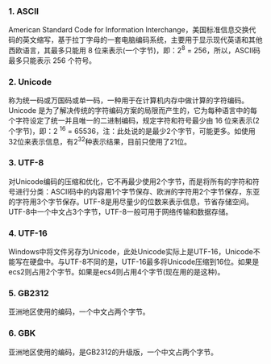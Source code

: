 ### 1. ASCII
American Standard Code for Information Interchange，美国标准信息交换代码的英文缩写，基于拉丁字母的一套电脑编码系统，主要用于显示现代英语和其他西欧语言，其最多只能用 8 位来表示(一个字节)，即：2<sup>8</sup> = 256，所以，ASCII码最多只能表示 256 个符号。
### 2. Unicode
称为统一码或万国码或单一码，一种用于在计算机内存中做计算的字符编码。Unicode 是为了解决传统的字符编码方案的局限而产生的，它为每种语言中的每个字符设定了统一并且唯一的二进制编码，规定字符和符号最少由 16 位来表示(2个字节)，即：2 <sup>16</sup> = 65536，注：此处说的是最少2个字节，可能更多。如使用32位来表示信息，有2<sup>32</sup>种表示结果，目前只使用了21位。
### 3. UTF-8
对Unicode编码的压缩和优化，它不再最少使用2个字节，而是将所有的字符和符号进行分类：ASCII码中的内容用1个字节保存、欧洲的字符用2个字节保存，东亚的字符用3个字节保存。UTF-8是用尽量少的位数来表示信息，节省存储空间。UTF-8中一个中文占3个字节，UTF-8一般可用于网络传输和数据存储。
### 4. UTF-16
Windows中将文件另存为Unicode，此处Unicode实际上是UTF-16，Unicode不能写在硬盘中。与UTF-8不同的是，UTF-16最多将Unicode压缩到16位。如果是ecs2则占用2个字节。如果是ecs4则占用4个字节(现在用的是这种)。
### 5. GB2312
亚洲地区使用的编码，一个中文占两个字节。
### 6. GBK
亚洲地区使用的编码，是GB2312的升级版，一个中文占两个字节。
